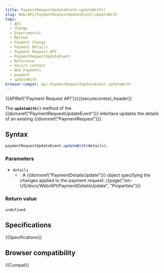```yaml
---
title: PaymentRequestUpdateEvent.updateWith()
slug: Web/API/PaymentRequestUpdateEvent/updateWith
tags:
  - API
  - Change
  - Experimental
  - Method
  - Payment Change
  - Payment Details
  - Payment Request API
  - PaymentRequestUpdateEvent
  - Reference
  - Secure context
  - Web Payments
  - payment
  - updateWith
browser-compat: api.PaymentRequestUpdateEvent.updateWith
---
```

{{APIRef("Payment Request API")}}{{securecontext_header}}

The **`updateWith()`** method of the
{{domxref("PaymentRequestUpdateEvent")}} interface updates the details of an existing
{{domxref("PaymentRequest")}}.

## Syntax

```js
paymentRequestUpdateEvent.updateWith(details);
```

### Parameters

- `details`
  - : A {{domxref("PaymentDetailsUpdate")}} object specifying the changes applied to the
    payment request:
    {{page("/en-US/docs/Web/API/PaymentDetailsUpdate", "Properties")}}

### Return value

`undefined`.

## Specifications

{{Specifications}}

## Browser compatibility

{{Compat}}
